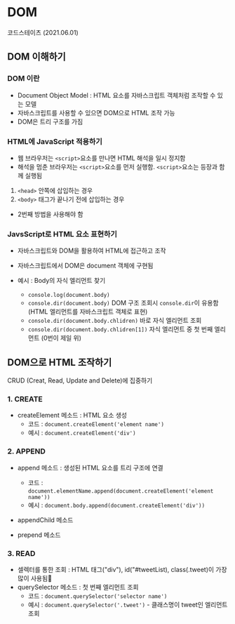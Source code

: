# DOM
코드스테이츠 (2021.06.01)

## DOM 이해하기

### DOM 이란
- Document Object Model : HTML 요소를 자바스크립트 객체처럼 조작할 수 있는 모델
- 자바스크립트를 사용할 수 있으면 DOM으로 HTML 조작 가능
- DOM은 트리 구조를 가짐

### HTML에 JavaScript 적용하기
- 웹 브라우저는 ```<script>```요소를 만나면 HTML 해석을 일시 정지함
- 해석을 멈춘 브라우저는 ```<script>```요소를 먼저 실행함. ```<script>```요소는 등장과 함께 실행됨

1. ```<head>``` 안쪽에 삽입하는 경우
2. ```<body>``` 태그가 끝나기 전에 삽입하는 경우
- 2번째 방법을 사용해야 함

### JavsScript로 HTML 요소 표현하기
- 자바스크립트와 DOM을 활용하여 HTML에 접근하고 조작
- 자바스크립트에서 DOM은 document 객체에 구현됨

- 예시 : Body의 자식 엘리먼트 찾기
  - ```console.log(document.body)```
  - ```console.dir(document.body)``` DOM 구조 조회시 ```console.dir```이 유용함 (HTML 엘리먼트를 자바스크립트 객체로 표현)
  - ```console.dir(document.body.chlidren)``` 바로 자식 엘리먼트 조회
  - ```console.dir(document.body.chlidren[1])``` 자식 엘리먼트 중 첫 번째 엘리먼트 (0번이 제일 위)


## DOM으로 HTML 조작하기
CRUD (Creat, Read, Update and Delete)에 집중하기

### 1. CREATE 
- createElement 메소드 : HTML 요소 생성
  - 코드 : ```document.createElement('element name')```
  - 예시 : ```document.createElement('div')```

### 2. APPEND 
- append 메소드 : 생성된 HTML 요소를 트리 구조에 연결
  - 코드 : ```document.elementName.append(document.createElement('element name'))```
  - 예시 : ```document.body.append(document.createElement('div'))```
- appendChild 메소드

- prepend 메소드

### 3. READ
- 셀렉터를 통한 조회 : HTML 태그("div"), id("#tweetList), class(.tweet)이 가장 많이 사용됨
- querySelector 메소드 : 첫 번째 엘리먼트 조회
  - 코드 : ```document.querySelector('selector name')```
  - 예시 : ```document.querySelector('.tweet')``` - 클래스명이 tweet인 엘리먼트 조회
